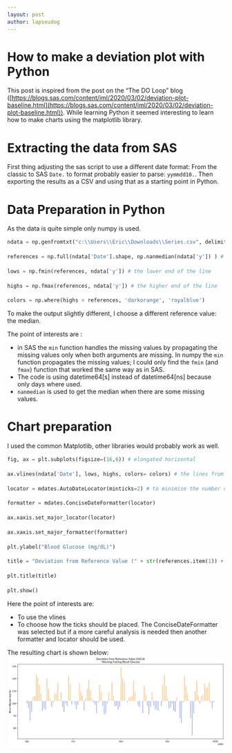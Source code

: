 ```yaml
---
layout: post
author: lapseudog
---
```


# How to make a deviation plot with Python
This post is inspired from the post on the “The DO Loop” blog ([https://blogs.sas.com/content/iml/2020/03/02/deviation-plot-baseline.html](https://blogs.sas.com/content/iml/2020/03/02/deviation-plot-baseline.html)). While learning Python it seemed interesting to learn how to make charts using the matplotlib library.

# Extracting the data from SAS
First thing adjusting the sas script to use a different date format: From the classic to SAS `Date.` to format probably easier to parse: `yymmdd10.`. Then exporting the results as a CSV and using that as a starting point in Python.

# Data Preparation in Python 
As the data is quite simple only numpy is used.
```python
ndata = np.genfromtxt("c:\\Users\\Eric\\Downloads\\Series.csv", delimiter=",", dtype=['datetime64[s]', 'float64'], names=['Date', 'y'], skip_header = 1 )

references = np.full(ndata['Date'].shape, np.nanmedian(ndata['y']) ) # set a reference point as the median 

lows = np.fmin(references, ndata['y']) # the lower end of the line

highs = np.fmax(references, ndata['y']) # the higher end of the line

colors = np.where(highs > references, 'darkorange', 'royalblue') 
```

To make the output slightly different, I choose a different reference value: the median.

The point of interests are :
* in SAS the `min` function handles the missing values by propagating the missing values only when both arguments are missing. In numpy the `min` function propagates the missing values; I could only find the `fmin` (and `fmax`) function that worked the same way as in SAS. 
* The code is using datetime64[s] instead of datetime64[ns] because only days where used. 
* `nanmedian` is used to get the median when there are some missing values.

# Chart preparation
I used the common Matplotlib, other libraries would probably work as well. 
```python
fig, ax = plt.subplots(figsize=(16,6)) # elongated horizontal

ax.vlines(ndata['Date'], lows, highs, colors= colors) # the lines from low to high , with a specific color

locator = mdates.AutoDateLocator(minticks=2) # to minimise the number of ticks marks

formatter = mdates.ConciseDateFormatter(locator)

ax.xaxis.set_major_locator(locator)

ax.xaxis.set_major_formatter(formatter)

plt.ylabel("Blood Glucose (mg/dL)") 

title = "Deviation from Reference Value (" + str(references.item(1)) + ")\n Morning Fasting Blood Glucose"

plt.title(title)

plt.show()
```

Here the point of interests are:

*   To use the vlines
*   To choose how the ticks should be placed. The ConciseDateFormatter was selected but if a more careful analysis is needed then another formatter and locator should be used. 

The resulting chart is shown below:
![deviation plot](/assets/deviation-plot-01.png)
